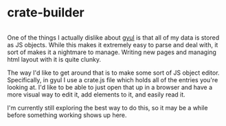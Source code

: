 # crate-builder

```scala mdoc:percentages:create-builder
```

One of the things I actually dislike about [gyul](gyul.html) is that all of my data
is stored as JS objects. While this makes it extremely easy to parse and deal
with, it sort of makes it a nightmare to manage. Writing new pages and managing
html layout with it is quite clunky.

The way I'd like to get around that is to make some sort of JS object editor.
Specifically, in gyul I use a crate.js file which holds all of the entries
you're looking at. I'd like to be able to just open that up in a browser and
have a more visual way to edit it, add elements to it, and easily read it.

I'm currently still exploring the best way to do this, so it may be a while
before something working shows up here.

```scala mdoc:tags:crate-builder
```
